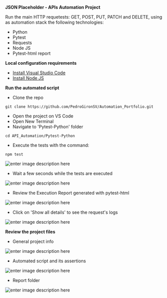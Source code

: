 **JSON Placeholder - APIs Automation Project**

Run the main HTTP requetests: GET, POST, PUT, PATCH and DELETE, using as automation stack the following technologies:

 - Python
 - Pytest
 - Requests
 - Node JS
 - Pytest-html report

**Local configuration requirements**

 - [Install Visual Studio Code](https://code.visualstudio.com/download)
 - [Install Node JS](https://nodejs.org/en)
	
**Run the automated script**

 - Clone the repo
 
 ```
git clone https://github.com/PedroGironSV/Automation_Portfolio.git
```

 - Open the project on VS Code
 - Open New Terminal
 - Navigate to 'Pytest-Python' folder
 ```
cd API_Automation/Pytest-Python
```
- Execute the tests with the command:
 ```
npm test
```

![enter image description here](https://blogger.googleusercontent.com/img/b/R29vZ2xl/AVvXsEhJYu4zwoDFLqFhZHwPkyqSc0sG0Yg4ujqg5dq0UJeQuOhJpdhvlmIoBsTPRf5YhAckqg2EOhkpteTjaqnLOriYVSVRZE5f_8WdcC88wotmWHp0_OC5iFjcGsGbnBXhCJMVLOw90I-2l5s3-VAUJVAZSN3XfIq9P3bcHzG4Pza5qm3uDZYLlVU_Rk8YZWaj/w640-h376/4.%20run_test.PNG)

 - Wait a few seconds while the tests are executed

![enter image description here](https://blogger.googleusercontent.com/img/b/R29vZ2xl/AVvXsEhDl-MMfIoQCZwBEpM6gM9ZWgL393BkaYhZZUtvNWvheNQ2XahcJPUW3pEhVJIp_Y7KSqowCKbJQo9HkPDReAl58PqLBVH0cSKmEzG9ypR_FY7ChimJEKuEPQ7CxJWpOlv_SYAZOZcntLX_Xb2a1NY5eH6pcGMBG1arEB5HnZmfiFBAGeQewmRoO_QRm9mK/w640-h256/5.%20console_results.PNG)

 - Review the Execution Report generated with pytest-html

![enter image description here](https://blogger.googleusercontent.com/img/b/R29vZ2xl/AVvXsEjDgBz9UCa87mczwTZtvR1rhR0qiKLqlagHTnJSN5vxvG13lAol9IJU4wTQm1VXSmDoVT-q3ivjCX7c2bdnSg1O3iwfnFJl8ifgcQ5T1ksNsn_o65vgAF9_4xJJDAoWGnp4fmCUJUSR0m6wSVUh4IhksXyldY3pVzSYFU3GyE8mre0z2aE8MYKx4eL8LcZJ/w640-h228/5.1%20report.PNG)

- Click on 'Show all details' to see the request's logs
  
![enter image description here](https://blogger.googleusercontent.com/img/b/R29vZ2xl/AVvXsEjPtlvkx-VMkqvMYbsFgVRSK0dFQXJPb_U55EMaEIokkuGPwxYOiRCsdVNlAgYB0BBycEo7OZLL_oPIPyqlj4-ItrbLjojpzHrppRGjHy0Q6K7oe0CO5U0fKAq94mfCCd23Qo4ZTGHX9NoWVVRGOhJnlfJoY_JnZRt4eTksO4HXCUgncOPnwVeXmH5Woy5Z/w640-h270/5.2%20collapsed.PNG)

**Review the project files**

- General project info
  
![enter image description here](https://blogger.googleusercontent.com/img/b/R29vZ2xl/AVvXsEjQs4YDpx7yhQ7A92VLJ8yxeB3DabHbz3kcA0nqeTjyLRKcGSoK9bHkKqkXhHrj1kNaygjtspDZpgGaheUeT8g5wMXI3tYhbJcEClpqTYHCedvkqBns-UbO-E8O5t2WOKahn5dIOCIDupOBHa8O1dochGwQ6L7yJWFJgHrWxq5Gurgd56Zb_VXWKXkr8ATX/w640-h248/1.%20general_info.PNG)

- Automated script and its assertions

![enter image description here](https://blogger.googleusercontent.com/img/b/R29vZ2xl/AVvXsEjcTtyZussSaDeplIH8DHEGYz6lDaWzEYUOvm2JU7a2m18oeA8g1lhxa8F4hdbkz3V50chclve7kCja9waUNBTF_yOHcBy4oNgiDF_5JjlE9PSqs7F4HlxBe6GSD4Ux5B5da7fL1b4lpPh2NK-ND_ZaIgNV23Upg7Q-a9m6XxUo0hXbXVoVsvhbHu6nvGaD/w640-h536/2.%20automated_script.PNG)

- Report folder

![enter image description here](https://blogger.googleusercontent.com/img/b/R29vZ2xl/AVvXsEgwvhnGKiWHZApfbusvBo_65rePjJR7F1G_RhwwTzS7AqEH1SfQt490VUGKcww3IMh34hxhGFltwnJ1hj8ZsmjzzYEcQ8TX-1wIqYJJoWZfDybjmfS9uHVjE9NTZfofZhjWRVwcFmqMoDLnSx1DIwkXjz7IaFPRKvA4Zu6zPbE5RlRjvnZ-UKtN3n8CiN6B/w640-h502/3.%20pytest-html.PNG)

